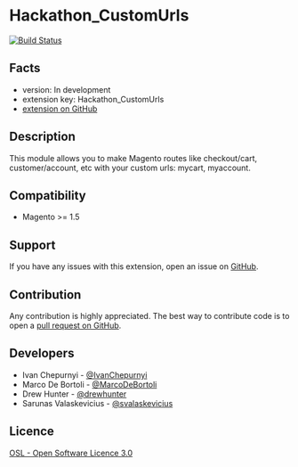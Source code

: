 Hackathon_CustomUrls
==========================

[![Build Status](https://travis-ci.org/IvanChepurnyi/Hackathon_CustomUrls.png?branch=develop)](https://travis-ci.org/IvanChepurnyi/Hackathon_CustomUrls)

Facts
-----
- version: In development
- extension key: Hackathon_CustomUrls
- [extension on GitHub](https://github.com/IvanChepurnyi/Hackathon_CustomUrls)

Description
-----------
This module allows you to make Magento routes like checkout/cart, customer/account, etc with your custom urls: mycart, myaccount.

Compatibility
-------------
- Magento >= 1.5

Support
-------
If you have any issues with this extension, open an issue on [GitHub](https://github.com/IvanChepurnyi/Hackathon_CustomUrls/issues).

Contribution
------------
Any contribution is highly appreciated. The best way to contribute code is to open a [pull request on GitHub](https://help.github.com/articles/using-pull-requests).

Developers
----------
- Ivan Chepurnyi - [@IvanChepurnyi](https://github.com/IvanChepurnyi)
- Marco De Bortoli - [@MarcoDeBortoli](https://github.com/MarcoDeBortoli)
- Drew Hunter - [@drewhunter](https://github.com/drewhunter)
- Sarunas Valaskevicius - [@svalaskevicius](https://github.com/svalaskevicius)

Licence
-------
[OSL - Open Software Licence 3.0](http://opensource.org/licenses/osl-3.0.php)
